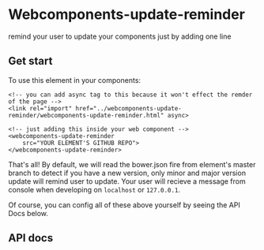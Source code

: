# Webcomponents-update-reminder
remind your user to update your components just by adding one line

## Get start
To use this element in your components:
```
<!-- you can add async tag to this because it won't effect the remder of the page -->
<link rel="import" href="../webcomponents-update-reminder/webcomponents-update-reminder.html" async>

<!-- just adding this inside your web component -->
<webcomponents-update-reminder
    src="YOUR ELEMENT'S GITHUB REPO">
</webcomponents-update-reminder>
```
That's all! By default, we will read the bower.json fire from element's master branch to detect if you have a new version, only minor and major version update will remind user to update. Your user will recieve a message from console when developing on `localhost` or `127.0.0.1`.

Of course, you can config all of these above yourself by seeing the API Docs below.

## API docs
